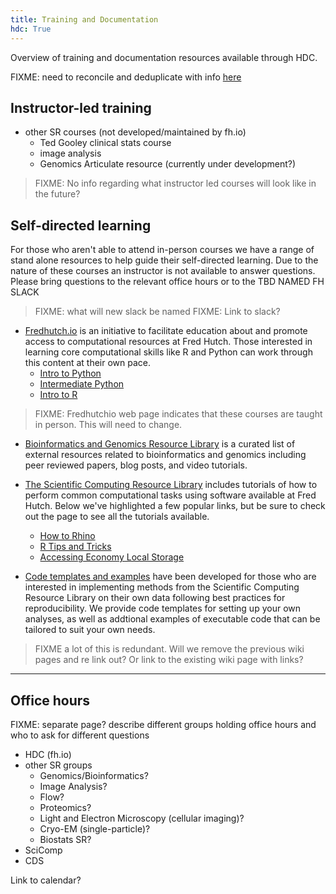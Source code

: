 ```yaml
---
title: Training and Documentation
hdc: True
---
```


Overview of training and documentation resources available through HDC.

FIXME: need to reconcile and deduplicate with info [here](https://sciwiki.fredhutch.org/scicomputing/reference_training/)

## Instructor-led training

- other SR courses (not developed/maintained by fh.io)
  - Ted Gooley clinical stats course
  - image analysis
  - Genomics Articulate resource (currently under development?)

>FIXME: No info regarding what instructor led courses will look like in the future?

## Self-directed learning

For those who aren't able to attend in-person courses we have a range of stand alone resources to help guide their self-directed learning. Due to the nature of these courses an instructor is not available to answer questions. Please bring questions to the relevant office hours or to the TBD NAMED FH SLACK

>FIXME: what will new slack be named
>FIXME: Link to slack?

- [Fredhutch.io](http://www.fredhutch.io/) is an initiative to facilitate education about and promote access to computational resources at Fred Hutch. Those interested in learning core computational skills like R and Python can work through this content at their own pace.
  - [Intro to Python](https://fredhutchio.github.io/python_intro/)
  - [Intermediate Python](https://fredhutchio.github.io/python_programming/)
  - [Intro to R](https://fredhutchio.github.io/r_intro/)

>FIXME: Fredhutchio web page indicates that these courses are taught in person. This will need to change.

- [Bioinformatics and Genomics Resource Library](hdc/bioinformatics_library) is a curated list of external resources related to bioinformatics and genomics including peer reviewed papers, blog posts, and video tutorials.

- [The Scientific Computing Resource Library]() includes tutorials of how to perform common computational tasks using software available at Fred Hutch. Below we've highlighted a few popular links, but be sure to check out the page to see all the tutorials available.
  - [How to Rhino](https://sciwiki.fredhutch.org/compdemos/howtoRhino/)
  - [R Tips and Tricks](https://sciwiki.fredhutch.org/compdemos/R_tips_tricks/)
  - [Accessing Economy Local Storage](https://sciwiki.fredhutch.org/compdemos/Economy-storage/)

- [Code templates and examples](https://sciwiki.fredhutch.org/scicomputing/software_examples/) have been developed for those who are interested in implementing methods from the Scientific Computing Resource Library on their own data following best practices for reproducibility. We provide code templates for setting up your own analyses, as well as addtional examples of executable code that can be tailored to suit your own needs.

>FIXME a lot of this is redundant. Will we remove the previous wiki pages and re link out? Or link to the existing wiki page with links?

---

## Office hours 

FIXME: separate page? describe different groups holding office hours and who to ask for different questions
- HDC (fh.io)
- other SR groups
  - Genomics/Bioinformatics?
  - Image Analysis?
  - Flow?
  - Proteomics?
  - Light and Electron Microscopy (cellular imaging)?
  - Cryo-EM (single-particle)?
  - Biostats SR?
- SciComp
- CDS

Link to calendar?
